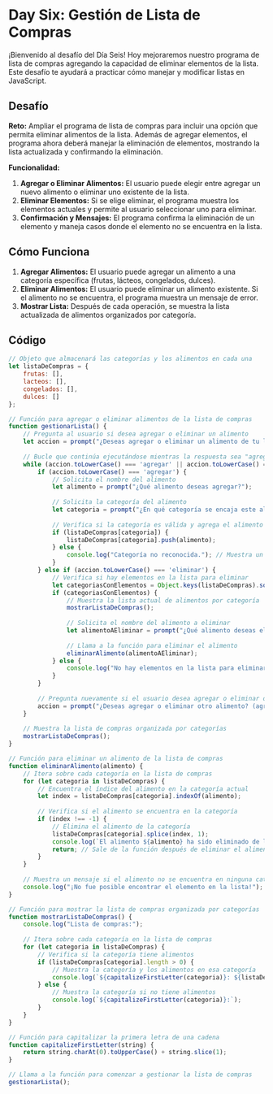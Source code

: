 # Day Six: Gestión de Lista de Compras

¡Bienvenido al desafío del Día Seis! Hoy mejoraremos nuestro programa de lista de compras agregando la capacidad de eliminar elementos de la lista. Este desafío te ayudará a practicar cómo manejar y modificar listas en JavaScript.

## Desafío

**Reto:** Ampliar el programa de lista de compras para incluir una opción que permita eliminar alimentos de la lista. Además de agregar elementos, el programa ahora deberá manejar la eliminación de elementos, mostrando la lista actualizada y confirmando la eliminación.

**Funcionalidad:**
1. **Agregar o Eliminar Alimentos:** El usuario puede elegir entre agregar un nuevo alimento o eliminar uno existente de la lista.
2. **Eliminar Elementos:** Si se elige eliminar, el programa muestra los elementos actuales y permite al usuario seleccionar uno para eliminar.
3. **Confirmación y Mensajes:** El programa confirma la eliminación de un elemento y maneja casos donde el elemento no se encuentra en la lista.

## Cómo Funciona

1. **Agregar Alimentos:** El usuario puede agregar un alimento a una categoría específica (frutas, lácteos, congelados, dulces).
2. **Eliminar Alimentos:** El usuario puede eliminar un alimento existente. Si el alimento no se encuentra, el programa muestra un mensaje de error.
3. **Mostrar Lista:** Después de cada operación, se muestra la lista actualizada de alimentos organizados por categoría.

## Código

```javascript
// Objeto que almacenará las categorías y los alimentos en cada una
let listaDeCompras = {
    frutas: [],
    lacteos: [],
    congelados: [],
    dulces: []
};

// Función para agregar o eliminar alimentos de la lista de compras
function gestionarLista() {
    // Pregunta al usuario si desea agregar o eliminar un alimento
    let accion = prompt("¿Deseas agregar o eliminar un alimento de tu lista de compras? (agregar/eliminar)");
    
    // Bucle que continúa ejecutándose mientras la respuesta sea "agregar" o "eliminar"
    while (accion.toLowerCase() === 'agregar' || accion.toLowerCase() === 'eliminar') {
        if (accion.toLowerCase() === 'agregar') {
            // Solicita el nombre del alimento
            let alimento = prompt("¿Qué alimento deseas agregar?");
            
            // Solicita la categoría del alimento
            let categoria = prompt("¿En qué categoría se encaja este alimento? (frutas, lácteos, congelados, dulces)");
            
            // Verifica si la categoría es válida y agrega el alimento a la lista correspondiente
            if (listaDeCompras[categoria]) {
                listaDeCompras[categoria].push(alimento);
            } else {
                console.log("Categoría no reconocida."); // Muestra un mensaje si la categoría no es válida
            }
        } else if (accion.toLowerCase() === 'eliminar') {
            // Verifica si hay elementos en la lista para eliminar
            let categoriasConElementos = Object.keys(listaDeCompras).some(categoria => listaDeCompras[categoria].length > 0);
            if (categoriasConElementos) {
                // Muestra la lista actual de alimentos por categoría
                mostrarListaDeCompras();
                
                // Solicita el nombre del alimento a eliminar
                let alimentoAEliminar = prompt("¿Qué alimento deseas eliminar?");
                
                // Llama a la función para eliminar el alimento
                eliminarAlimento(alimentoAEliminar);
            } else {
                console.log("No hay elementos en la lista para eliminar."); // Muestra un mensaje si no hay elementos
            }
        }
        
        // Pregunta nuevamente si el usuario desea agregar o eliminar otro alimento
        accion = prompt("¿Deseas agregar o eliminar otro alimento? (agregar/eliminar)");
    }
    
    // Muestra la lista de compras organizada por categorías
    mostrarListaDeCompras();
}

// Función para eliminar un alimento de la lista de compras
function eliminarAlimento(alimento) {
    // Itera sobre cada categoría en la lista de compras
    for (let categoria in listaDeCompras) {
        // Encuentra el índice del alimento en la categoría actual
        let index = listaDeCompras[categoria].indexOf(alimento);
        
        // Verifica si el alimento se encuentra en la categoría
        if (index !== -1) {
            // Elimina el alimento de la categoría
            listaDeCompras[categoria].splice(index, 1);
            console.log(`El alimento ${alimento} ha sido eliminado de la categoría ${categoria}.`);
            return; // Sale de la función después de eliminar el alimento
        }
    }
    
    // Muestra un mensaje si el alimento no se encuentra en ninguna categoría
    console.log("¡No fue posible encontrar el elemento en la lista!");
}

// Función para mostrar la lista de compras organizada por categorías
function mostrarListaDeCompras() {
    console.log("Lista de compras:");
    
    // Itera sobre cada categoría en la lista de compras
    for (let categoria in listaDeCompras) {
        // Verifica si la categoría tiene alimentos
        if (listaDeCompras[categoria].length > 0) {
            // Muestra la categoría y los alimentos en esa categoría
            console.log(`${capitalizeFirstLetter(categoria)}: ${listaDeCompras[categoria].join(", ")}`);
        } else {
            // Muestra la categoría si no tiene alimentos
            console.log(`${capitalizeFirstLetter(categoria)}:`);
        }
    }
}

// Función para capitalizar la primera letra de una cadena
function capitalizeFirstLetter(string) {
    return string.charAt(0).toUpperCase() + string.slice(1);
}

// Llama a la función para comenzar a gestionar la lista de compras
gestionarLista();
```